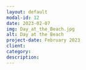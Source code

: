 ```yaml
---
layout: default
modal-id: 12
date: 2023-02-07
img: Day_at_the_Beach.jpg
alt: Day at the Beach
project-date: February 2023
client: 
category: 
description: 
---
```

